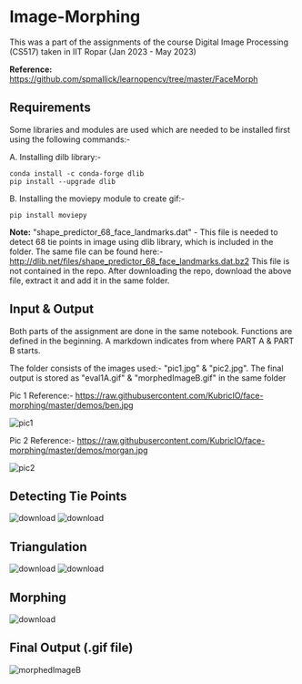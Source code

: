 # Image-Morphing
This was a part of the assignments of the course Digital Image Processing (CS517) taken in IIT Ropar (Jan 2023 - May 2023)

**Reference:** https://github.com/spmallick/learnopencv/tree/master/FaceMorph

## Requirements

Some libraries and modules are used which are needed to be installed first using the following commands:-

A. Installing dilb library:-

    conda install -c conda-forge dlib
    pip install --upgrade dlib
B. Installing the moviepy module to create gif:-

    pip install moviepy
    
**Note:** "shape_predictor_68_face_landmarks.dat" - This file is needed to detect 68 tie points in image using dlib library, which is included in the folder. The same file can be found here:- http://dlib.net/files/shape_predictor_68_face_landmarks.dat.bz2
This file is not contained in the repo. After downloading the repo, download the above file, extract it and add it in the same folder.

## Input & Output

Both parts of the assignment are done in the same notebook. Functions are defined in the beginning. A markdown indicates from where PART A & PART B starts.

The folder consists of the images used:- "pic1.jpg" & "pic2.jpg". The final output is stored as "eval1A.gif" & "morphedImageB.gif" in the same folder

Pic 1 Reference:- https://raw.githubusercontent.com/KubricIO/face-morphing/master/demos/ben.jpg

![pic1](https://github.com/hrishi-bodkhe/Image-Morphing/assets/52168214/62530e8d-d597-4f62-86e5-88ca4e9f0ad0)

Pic 2 Reference:- https://raw.githubusercontent.com/KubricIO/face-morphing/master/demos/morgan.jpg

![pic2](https://github.com/hrishi-bodkhe/Image-Morphing/assets/52168214/be5605b9-f30a-4968-9b99-f842389b54d5)


## Detecting Tie Points

![download](https://github.com/hrishi-bodkhe/Image-Morphing/assets/52168214/7aee0b73-94db-4e8e-95d5-4aa06e397c80) ![download](https://github.com/hrishi-bodkhe/Image-Morphing/assets/52168214/83fd12e6-4437-4012-85a1-509a264743d4)

## Triangulation

![download](https://github.com/hrishi-bodkhe/Image-Morphing/assets/52168214/b9fbba97-8636-42ad-a475-22131caea65d)  ![download](https://github.com/hrishi-bodkhe/Image-Morphing/assets/52168214/5a61a270-2623-4878-87cf-e3e06f684b73)

## Morphing

![download](https://github.com/hrishi-bodkhe/Image-Morphing/assets/52168214/5688c7c1-e6ed-48a3-9244-8dc14af9f8ab)

## Final Output (.gif file)

![morphedImageB](https://github.com/hrishi-bodkhe/Image-Morphing/assets/52168214/07058cd9-e245-437d-afb9-c84da2c6e497)
